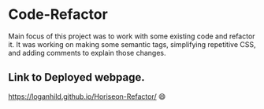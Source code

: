 # Code-Refactor
Main focus of this project was to work with some existing code and refactor it. It was working on making some semantic tags, simplifying repetitive CSS, and adding comments to explain those changes. 

## Link to Deployed webpage.
https://loganhild.github.io/Horiseon-Refactor/
😄

